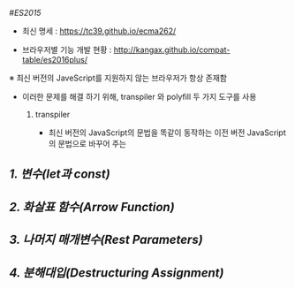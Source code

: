 #*ES2015*

 - 최신 명세 : https://tc39.github.io/ecma262/
 
 - 브라우저별 기능 개발 현황 : http://kangax.github.io/compat-table/es2016plus/

 ※ 최신 버전의 JaveScript를 지원하지 않는 브라우저가 항상 존재함
 
   - 이러한 문제를 해결 하기 위해, transpiler 와 polyfill 두 가지 도구를 사용
   
      1. transpiler
        
         - 최신 버전의 JavaScript의 문법을 똑같이 동작하는 이전 버전 JavaScript의 문법으로 바꾸어 주는 
          

## *1. 변수(let과  const)* 



## *2. 화살표 함수(Arrow Function)*



## *3. 나머지 매개변수(Rest Parameters)*



## *4. 분해대입(Destructuring Assignment)*


